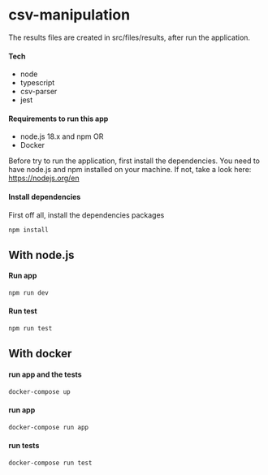 # csv-manipulation

The results files are created in src/files/results, after run the application.

#### Tech

- node
- typescript
- csv-parser
- jest

#### Requirements to run this app

- node.js 18.x and npm
  OR
- Docker

Before try to run the application, first install the dependencies.
You need to have node.js and npm installed on your machine. If not, take a look here: <https://nodejs.org/en>

#### Install dependencies
First off all, install the dependencies packages

```bash
npm install
```

## With node.js

#### Run app

```bash
npm run dev
```

#### Run test

```bash
npm run test
```

## With docker

#### run app and the tests

```bash
docker-compose up
```

#### run app

```bash
docker-compose run app
```

#### run tests

```bash
docker-compose run test
```
